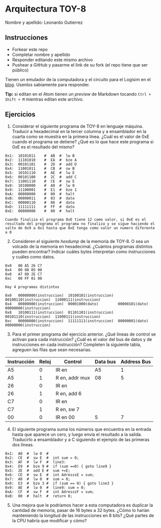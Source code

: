 # Arquitectura TOY-8

Nombre y apellido: Leonardo Gutierrez

## Instrucciones

- Forkear este repo
- Completar nombre y apellido
- Responder editando este mismo archivo
- Pushear a GitHub y pasarme el link de su fork (el repo tiene que ser público)


Tienen un emulador de la computadora y el circuito para el Logisim en el [blog](https://la35.net/orga/emulador.html). Usenlos sabiamente para responder.

**Tip:** si editan en el Atom tienen un _preview_ de Markdown tocando `Ctrl + Shift + M` mientras editan este archivo.
## Ejercicios

1. Considerar el siguiente programa de TOY-8 en lenguaje máquina. Traducir a hexadecimal en la tercer columna y a ensamblador en la cuarta como se muestra en la primera línea. ¿Cuál es el valor de 0xE cuando el programa se detiene? ¿Qué es lo que hace este programa si 0xE es el resultado del mismo?

```
0x1:  10101011    #  AB  #  lw B
0x2:  11101010    #  EA  #  bze A
0x3:  00101101    #  2D  #  add D
0x4:  11001011    #  CB  #  sw B
0x5:  10101110    #  AE  #  lw E 
0x6:  00101100    #  2C  #  add C
0x7:  11001110    #  CE  #  sw E
0x8:  10100000    #  A0  #  lw 0
0x9:  11100001    #  E1  #  bze 1 
0xA:  00000000    #  00  #  halt
0xB:  00000011    #  03  #  dato
0xC:  00000110    #  06  #  dato
0xD:  11111111    #  FF  #  dato
0xE:  00000000    #  00  #  halt  

Cuando finaliza el programa 0xE tiene 12 como valor, si 0xE es el resultado del programa el programa no finaliza y se sigue haciendo el salto de 0x9 a 0x1 hasta que 0xE tenga como valor un numero diferente a 0
```

2. Consideren el siguiente _hexdump_ de la memoria de TOY-8. O sea un volcado de la memoria en hexadecimal. ¿Cuántos programas distintos pueden encontrar? Indicar cuáles bytes interpretan como instrucciones y cuáles como datos.

```
0x0   00 A5 26 C7
0x4   00 08 05 00
0x8   A7 6D 2E C7
0xc   00 FF 01 00
```

```  
Hay 4 programas distintos

0x0   00000000(instruccion)  10100101(instruccion)  00100110(instruccion)  11000111(instruccion)
0x4   00000000(instruccion)  00001000(dato)         00000101(dato)  00000000(instruccion) 
0x8   10100111(instruccion)  01101101(instruccion)  00101110(instruccion)  11000111(instruccion)
0xc   00000000(instruccion)  11111111(instruccion)  00000001(dato)  00000000(instruccion)
```
3. Para el primer programa del ejercicio anterior. ¿Qué líneas de control se activan para cada instrucción? ¿Cuál es el valor del bus de datos y de instrucciones en cada instrucción? Completen la siguiente tabla, agreguen las filas que sean necesarias.

|Instrucción|Reloj|Control       |Data bus|Address Bus|
|-----------|-----|--------------|--------|-----------|
|A5         |0    |IR en         |A5      |1          |
|A5         |1    |R en, addr mux|08      |5          |
|26         |0    |IR en         |        |           |
|26         |1    |R en, add 6   |        |           |            
|C7         |0    |IR en         |        |           |           
|C7         |1    |R en, sw 7    |        |           | 
|00         |0    |IR en 00      |5       |7 

4. El siguiente programa suma los números que encuentra en la entrada hasta que aparece un cero, y luego envía el resultado a la salida. Traducirlo a ensamblador y a C siguiendo el ejemplo de las primeras dos líneas.

```
0x1:  A0  #  lw 0  #  
0x2:  CE  #  sw E  #  int sum = 0;
0x3:  AF  #  lw F  #  line3: 
0x4:  E9  #  bze 9 #  if (sum ==0) { goto line9 }
0x5:  2E  #  add E #  sum +=E;
0x6:  CE  #  sw E  #  int AdresssE = sum;
0x7:  A0  #  lw 0  #  sum = 0;
0x8:  E3  #  bze 3 #  if (sum == 0) { goto line3 }
0x9:  AE  #  lw 0  #  line9: sum = 0;
0xA:  CF  #  sw F  #  int AdresssF = sum;
0xB:  00  #  halt  #  return 0;
```

5. Una mejora que le podríamos hacer a esta computadora es duplicar la cantidad de memoria, pasar de 16 bytes a 32 bytes. ¿Cómo lo harían manteniendo la longitud de las instrucciones en 8 bits? ¿Qué partes de la CPU habría que modificar y cómo?
